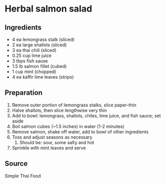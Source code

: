 # Herbal salmon salad
## Ingredients
- 4 ea lemongrass stalk (sliced)
- 2 ea large shallots (sliced)
- 3 ea thai chili (sliced)
- 0.25 cup lime juice
- 3 tbps fish sause
- 1.5 lb salmon fillet (cubed)
- 1 cup mint (chopped)
- 4 ea kaffir lime leaves (strips)
## Preparation
1. Remove outer portion of lemongrass stalks, slice paper-thin
2. Halve shallots, then slice lengthwise very thin
3. Add to bowl: lemongrass, shallots, chiles, lime juice, and fish sauce; set aside
4. Boil salmon cubes (~1.5 inches) in water (1-2 minutes)
5. Remove salmon, shake off water, add to bowl of other ingredients
6. Toss and adjust seasons as necessary
	1. Should be: sour, some salty and hot
7. Sprinkle with mint leaves and serve
## Source
Simple Thai Food